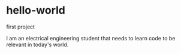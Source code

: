 # hello-world
first project

I am an electrical engineering student that needs to learn code to be relevant in today's world.

